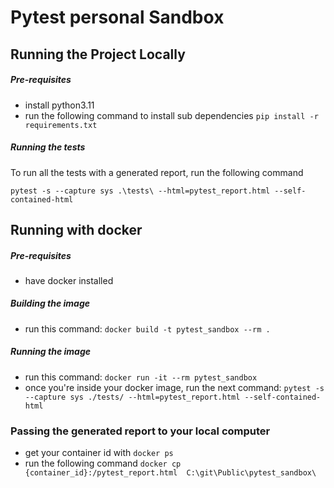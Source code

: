 
# Pytest personal Sandbox



## Running the Project Locally
##### Pre-requisites
- install python3.11
- run the following command to install sub dependencies
```pip install -r requirements.txt```
##### Running the tests
To run all the tests with a generated report, run the following command
```shell
pytest -s --capture sys .\tests\ --html=pytest_report.html --self-contained-html
```


## Running with docker
##### Pre-requisites
- have docker installed
##### Building the image
- run this command: ```docker build -t pytest_sandbox --rm .```
##### Running the image
- run this command: ```docker run -it --rm pytest_sandbox```
- once you're inside your docker image, run the next command: 
```pytest -s --capture sys ./tests/ --html=pytest_report.html --self-contained-html```


### Passing the generated report to your local computer
- get your container id with
```docker ps```
- run the following command
```docker cp {container_id}:/pytest_report.html  C:\git\Public\pytest_sandbox\```